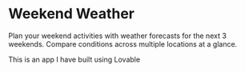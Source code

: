 # Weekend Weather

Plan your weekend activities with weather forecasts for the next 3 weekends. Compare conditions across multiple locations at a glance.

This is an app I have built using Lovable 

